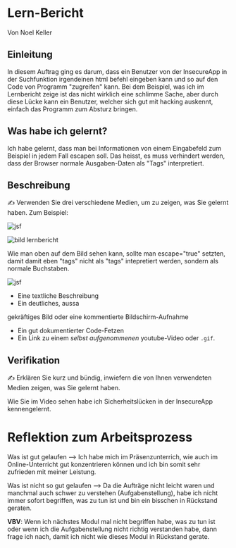 # Lern-Bericht
Von Noel Keller

## Einleitung

In diesem Auftrag ging es darum, dass ein Benutzer von der InsecureApp in der Suchfunktion irgendeinen html befehl eingeben kann und so auf den Code von Programm "zugreifen" kann. Bei dem Beispiel, was ich im Lernbericht zeige ist das nicht wirklich eine schlimme Sache, aber durch diese Lücke kann ein Benutzer, welcher sich gut mit hacking auskennt, einfach das Programm zum Absturz bringen. 

## Was habe ich gelernt?

Ich habe gelernt, dass man bei Informationen von einem Eingabefeld zum Beispiel in jedem Fall escapen soll. Das heisst, es muss verhindert werden, dass der Browser normale Ausgaben-Daten als "Tags" interpretiert. 

## Beschreibung

✍️ Verwenden Sie drei verschiedene Medien, um zu zeigen, was Sie gelernt haben. Zum Beispiel:

![jsf](https://user-images.githubusercontent.com/74292626/206466917-478c3f75-4776-41fe-ab9f-7f147303eeb0.gif)

![bild lernbericht](https://user-images.githubusercontent.com/74292626/206473622-6956e2c4-7bf2-42b7-9207-b53a30111fd0.png)

Wie man oben auf dem Bild sehen kann, sollte man escape="true" setzten, damit damit eben "tags" nicht als "tags" intepretiert werden, sondern als normale Buchstaben.

![jsf](https://user-images.githubusercontent.com/74292626/206466917-478c3f75-4776-41fe-ab9f-7f147303eeb0.gif)
* Eine textliche Beschreibung
* Ein deutliches, aussa

gekräftiges Bild oder eine kommentierte Bildschirm-Aufnahme
* Ein gut dokumentierter Code-Fetzen
* Ein Link zu einem *selbst aufgenommenen* youtube-Video oder `.gif`.

## Verifikation

✍️ Erklären Sie kurz und bündig, inwiefern die von Ihnen verwendeten Medien zeigen, was Sie gelernt haben.

Wie Sie im Video sehen habe ich Sicherheitslücken in der InsecureApp kennengelernt.

# Reflektion zum Arbeitsprozess

Was ist gut gelaufen --> Ich habe mich im Präsenzunterrich, wie auch im Online-Unterricht gut konzentrieren können und ich bin somit sehr zufrieden mit meiner Leistung.

Was ist nicht so gut gelaufen --> Da die Aufträge nicht leicht waren und manchmal auch schwer zu verstehen (Aufgabenstellung), habe ich nicht immer sofort begriffen, was zu tun ist und bin ein bisschen in Rückstand geraten.

**VBV**: Wenn ich nächstes Modul mal nicht begriffen habe, was zu tun ist oder wenn ich die Aufgabenstellung nicht richtig verstanden habe, dann frage ich nach, damit ich nicht wie dieses Modul in Rückstand gerate.
